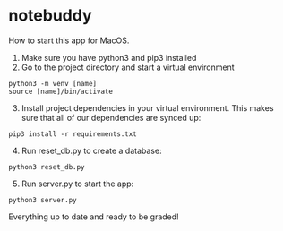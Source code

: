 # notebuddy

How to start this app for MacOS.

1. Make sure you have python3 and pip3 installed
2. Go to the project directory and start a virtual environment
```
python3 -m venv [name]
source [name]/bin/activate
```
3. Install project dependencies in your virtual environment. This makes sure that all of our dependencies are synced up:

```
pip3 install -r requirements.txt
```
4. Run reset_db.py to create a database:

```
python3 reset_db.py
```
5. Run server.py to start the app:

```
python3 server.py
```

Everything up to date and ready to be graded!
